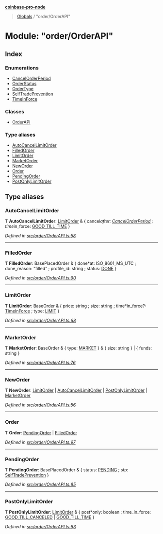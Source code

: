 **[coinbase-pro-node](../README.md)**

> [Globals](../globals.md) / "order/OrderAPI"

# Module: "order/OrderAPI"

## Index

### Enumerations

- [CancelOrderPeriod](../enums/_order_orderapi_.cancelorderperiod.md)
- [OrderStatus](../enums/_order_orderapi_.orderstatus.md)
- [OrderType](../enums/_order_orderapi_.ordertype.md)
- [SelfTradePrevention](../enums/_order_orderapi_.selftradeprevention.md)
- [TimeInForce](../enums/_order_orderapi_.timeinforce.md)

### Classes

- [OrderAPI](../classes/_order_orderapi_.orderapi.md)

### Type aliases

- [AutoCancelLimitOrder](_order_orderapi_.md#autocancellimitorder)
- [FilledOrder](_order_orderapi_.md#filledorder)
- [LimitOrder](_order_orderapi_.md#limitorder)
- [MarketOrder](_order_orderapi_.md#marketorder)
- [NewOrder](_order_orderapi_.md#neworder)
- [Order](_order_orderapi_.md#order)
- [PendingOrder](_order_orderapi_.md#pendingorder)
- [PostOnlyLimitOrder](_order_orderapi_.md#postonlylimitorder)

## Type aliases

### AutoCancelLimitOrder

Ƭ **AutoCancelLimitOrder**: [LimitOrder](_order_orderapi_.md#limitorder) & { cancel*after: [CancelOrderPeriod](../enums/\_order_orderapi*.cancelorderperiod.md) ; time*in_force: [GOOD\_TILL\_TIME](../enums/\_order_orderapi*.timeinforce.md#good_till_time) }

_Defined in [src/order/OrderAPI.ts:58](https://github.com/bennyn/coinbase-pro-node/blob/26bf4d8/src/order/OrderAPI.ts#L58)_

---

### FilledOrder

Ƭ **FilledOrder**: BasePlacedOrder & { done*at: ISO_8601_MS_UTC ; done_reason: \"filled\" ; profile_id: string ; status: [DONE](../enums/\_order_orderapi*.orderstatus.md#done) }

_Defined in [src/order/OrderAPI.ts:90](https://github.com/bennyn/coinbase-pro-node/blob/26bf4d8/src/order/OrderAPI.ts#L90)_

---

### LimitOrder

Ƭ **LimitOrder**: BaseOrder & { price: string ; size: string ; time*in_force?: [TimeInForce](../enums/\_order_orderapi*.timeinforce.md) ; type: [LIMIT](../enums/_order_orderapi_.ordertype.md#limit) }

_Defined in [src/order/OrderAPI.ts:68](https://github.com/bennyn/coinbase-pro-node/blob/26bf4d8/src/order/OrderAPI.ts#L68)_

---

### MarketOrder

Ƭ **MarketOrder**: BaseOrder & { type: [MARKET](../enums/_order_orderapi_.ordertype.md#market) } & { size: string } \| { funds: string }

_Defined in [src/order/OrderAPI.ts:76](https://github.com/bennyn/coinbase-pro-node/blob/26bf4d8/src/order/OrderAPI.ts#L76)_

---

### NewOrder

Ƭ **NewOrder**: [LimitOrder](_order_orderapi_.md#limitorder) \| [AutoCancelLimitOrder](_order_orderapi_.md#autocancellimitorder) \| [PostOnlyLimitOrder](_order_orderapi_.md#postonlylimitorder) \| [MarketOrder](_order_orderapi_.md#marketorder)

_Defined in [src/order/OrderAPI.ts:56](https://github.com/bennyn/coinbase-pro-node/blob/26bf4d8/src/order/OrderAPI.ts#L56)_

---

### Order

Ƭ **Order**: [PendingOrder](_order_orderapi_.md#pendingorder) \| [FilledOrder](_order_orderapi_.md#filledorder)

_Defined in [src/order/OrderAPI.ts:97](https://github.com/bennyn/coinbase-pro-node/blob/26bf4d8/src/order/OrderAPI.ts#L97)_

---

### PendingOrder

Ƭ **PendingOrder**: BasePlacedOrder & { status: [PENDING](../enums/_order_orderapi_.orderstatus.md#pending) ; stp: [SelfTradePrevention](../enums/_order_orderapi_.selftradeprevention.md) }

_Defined in [src/order/OrderAPI.ts:85](https://github.com/bennyn/coinbase-pro-node/blob/26bf4d8/src/order/OrderAPI.ts#L85)_

---

### PostOnlyLimitOrder

Ƭ **PostOnlyLimitOrder**: [LimitOrder](_order_orderapi_.md#limitorder) & { post*only: boolean ; time_in_force: [GOOD\_TILL\_CANCELED](../enums/\_order_orderapi*.timeinforce.md#good*till_canceled) \| [GOOD\_TILL\_TIME](../enums/\_order_orderapi*.timeinforce.md#good_till_time) }

_Defined in [src/order/OrderAPI.ts:63](https://github.com/bennyn/coinbase-pro-node/blob/26bf4d8/src/order/OrderAPI.ts#L63)_
